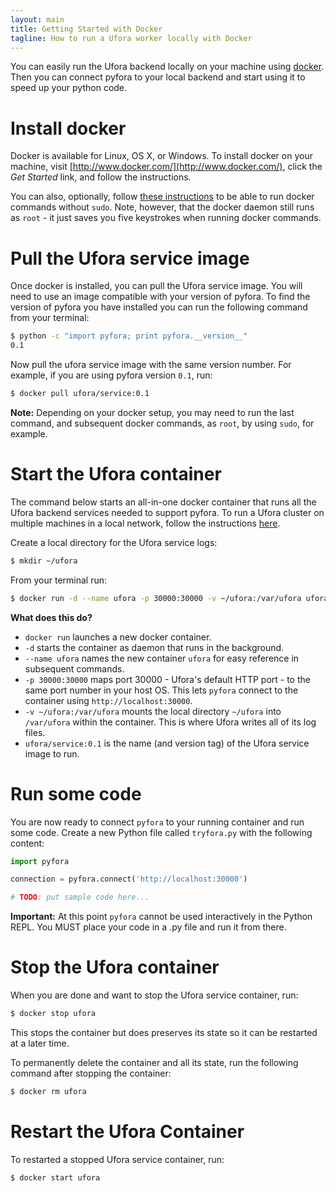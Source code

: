 ```yaml
---
layout: main
title: Getting Started with Docker
tagline: How to run a Ufora worker locally with Docker
---
```


You can easily run the Ufora backend locally on your machine using [docker](http://www.docker.com/).
Then you can connect pyfora to your local backend and start using it to speed up your python code.


# Install docker
Docker is available for Linux, OS X, or Windows. To install docker on your machine, visit [http://www.docker.com/](http://www.docker.com/), click the *Get Started* link, and follow the instructions.

You can also, optionally, follow [these instructions](http://askubuntu.com/a/477554) to be able to run docker commands without `sudo`. Note, however, that the docker daemon still runs as `root` - it just saves you five keystrokes when running docker commands.


# Pull the Ufora service image
Once docker is installed, you can pull the Ufora service image. You will need to use an image compatible with your version of pyfora.
To find the version of pyfora you have installed you can run the following command from your terminal:

```sh
$ python -c "import pyfora; print pyfora.__version__"
0.1
```

Now pull the ufora service image with the same version number. For example, if you are using pyfora version `0.1`, run:

```sh
$ docker pull ufora/service:0.1
```

**Note:** Depending on your docker setup, you may need to run the last command, and subsequent docker commands, as `root`, by using `sudo`, for example.


# Start the Ufora container

The command below starts an all-in-one docker container that runs all the Ufora backend services needed to support pyfora. To run a Ufora cluster on multiple machines in a local network, follow the instructions [here](getting-started-cluster.html).

Create a local directory for the Ufora service logs:

```sh
$ mkdir ~/ufora
```

From your terminal run:

```sh
$ docker run -d --name ufora -p 30000:30000 -v ~/ufora:/var/ufora ufora/service:0.1
```

**What does this do?**

- `docker run` launches a new docker container.
- `-d` starts the container as daemon that runs in the background.
- `--name ufora` names the new container `ufora` for easy reference in subsequent commands.
- `-p 30000:30000` maps port 30000 - Ufora's default HTTP port - to the same port number in your host OS.
This lets `pyfora` connect to the container using `http://localhost:30000`.
- `-v ~/ufora:/var/ufora` mounts the local directory `~/ufora` into `/var/ufora` within the container.
This is where Ufora writes all of its log files.
- `ufora/service:0.1` is the name (and version tag) of the Ufora service image to run.


# Run some code

You are now ready to connect `pyfora` to your running container and run some code.
Create a new Python file called `tryfora.py` with the following content:

```py
import pyfora

connection = pyfora.connect('http://localhost:30000')

# TODO: put sample code here...
```

**Important:** At this point `pyfora` cannot be used interactively in the Python REPL. You MUST place your code in a .py file and run it from there.


# Stop the Ufora container

When you are done and want to stop the Ufora service container, run:

```sh
$ docker stop ufora
```

This stops the container but does preserves its state so it can be restarted at a later time.

To permanently delete the container and all its state, run the following command after stopping the container:

```sh
$ docker rm ufora
```


# Restart the Ufora Container

To restarted a stopped Ufora service container, run:

```sh
$ docker start ufora
```
